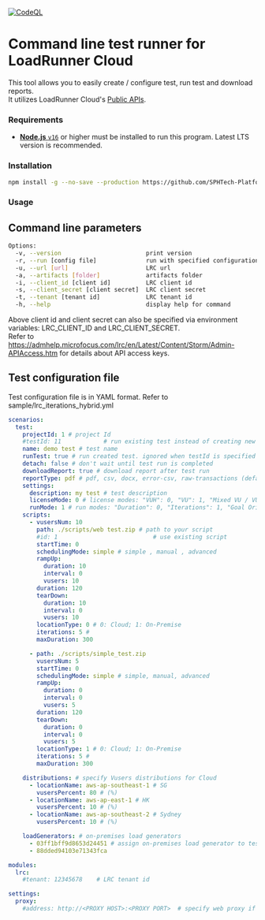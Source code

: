 [![CodeQL](https://github.com/MicroFocus/lrcrunner/actions/workflows/github-code-scanning/codeql/badge.svg)](https://github.com/MicroFocus/lrcrunner/actions/workflows/github-code-scanning/codeql)

# Command line test runner for LoadRunner Cloud

This tool allows you to easily create / configure test, run test and download reports.  
It utilizes LoadRunner Cloud's [Public APIs](https://admhelp.microfocus.com/lrc/en/Latest/Content/Storm/PublicAPIs.htm).

### Requirements

- [**Node.js** `v16`](https://nodejs.org/en/download/) or higher must be installed to run this program. Latest LTS version is recommended.

### Installation

```bash
npm install -g --no-save --production https://github.com/SPHTech-Platform/lrcrunner
```

### Usage

## Command line parameters

```bash
Options:
  -v, --version                        print version
  -r, --run [config file]              run with specified configuration file (default: "")
  -u, --url [url]                      LRC url
  -a, --artifacts [folder]             artifacts folder
  -i, --client_id [client id]          LRC client id
  -s, --client_secret [client secret]  LRC client secret
  -t, --tenant [tenant id]             LRC tenant id
  -h, --help                           display help for command
```

Above client id and client secret can also be specified via environment variables: LRC_CLIENT_ID and LRC_CLIENT_SECRET.  
Refer to https://admhelp.microfocus.com/lrc/en/Latest/Content/Storm/Admin-APIAccess.htm for details about API access
keys.

## Test configuration file

Test configuration file is in YAML format. Refer to sample/lrc_iterations_hybrid.yml

```yaml
scenarios:
  test:
    projectId: 1 # project Id
    #testId: 11            # run existing test instead of creating new one
    name: demo test # test name
    runTest: true # run created test. ignored when testId is specified
    detach: false # don't wait until test run is completed
    downloadReport: true # download report after test run
    reportType: pdf # pdf, csv, docx, error-csv, raw-transactions (default: pdf). to download multiple report, use an array. for example: [csv, pdf]
    settings:
      description: my test # test description
      licenseMode: 0 # license modes: "VUH": 0, "VU": 1, "Mixed VU / VUH": 2
      runMode: 1 # run modes: "Duration": 0, "Iterations": 1, "Goal Oriented": 2
    scripts:
      - vusersNum: 10
        path: ./scripts/web test.zip # path to your script
        #id: 1                           # use existing script
        startTime: 0
        schedulingMode: simple # simple , manual , advanced
        rampUp:
          duration: 10
          interval: 0
          vusers: 10
        duration: 120
        tearDown:
          duration: 10
          interval: 0
          vusers: 10
        locationType: 0 # 0: Cloud; 1: On-Premise
        iterations: 5 #
        maxDuration: 300

      - path: ./scripts/simple_test.zip
        vusersNum: 5
        startTime: 0
        schedulingMode: simple # simple, manual, advanced
        rampUp:
          duration: 0
          interval: 0
          vusers: 5
        duration: 120
        tearDown:
          duration: 0
          interval: 0
          vusers: 5
        locationType: 1 # 0: Cloud; 1: On-Premise
        iterations: 5 #
        maxDuration: 300

    distributions: # specify Vusers distributions for Cloud
      - locationName: aws-ap-southeast-1 # SG
        vusersPercent: 80 # (%)
      - locationName: aws-ap-east-1 # HK
        vusersPercent: 10 # (%)
      - locationName: aws-ap-southeast-2 # Sydney
        vusersPercent: 10 # (%)

    loadGenerators: # on-premises load generators
      - 03ff1bff9d8653d24451 # assign on-premises load generator to test by its key
      - 88dded94103e71343fca

modules:
  lrc:
    #tenant: 12345678    # LRC tenant id

settings:
  proxy:
    #address: http://<PROXY HOST>:<PROXY PORT>  # specify web proxy if it's needed
```
